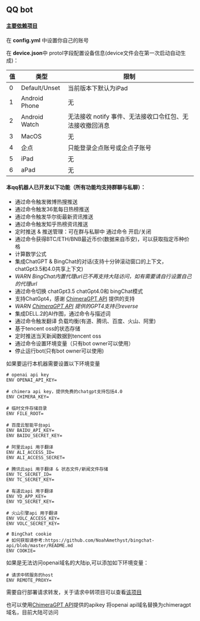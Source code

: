 ## QQ bot

#### [主要依赖项目](https://github.com/Mrs4s/go-cqhttp)

在 **config.yml** 中设置你自己的账号

在 **device.json**中 protol字段配置设备信息(device文件会在第一次启动自动生成)：

| 值 | 类型            | 限制                               |
|---|---------------|----------------------------------|
| 0 | Default/Unset | 当前版本下默认为iPad                     |
| 1 | Android Phone | 无                                |
| 2 | Android Watch | 无法接收 notify 事件、无法接收口令红包、无法接收撤回消息 |
| 3 | MacOS         | 无                                |
| 4 | 企点            | 只能登录企点账号或企点子账号                   |
| 5 | iPad          | 无                                |
| 6 | aPad          | 无                                |

#### 本qq机器人已开发以下功能（所有功能均支持群聊与私聊）：

* 通过命令触发微博热搜推送
* 通过命令触发36氪每日热榜推送
* 通过命令触发华尔街最新资讯推送
* 通过命令触发知乎热榜资讯推送
* 定时推送 & 推送管理：可在群与私聊中 通过命令 开启/关闭
* 通过命令获得BTC/ETH/BNB最近币价(数据来自币安)，可以获取指定币种价格
* 计算数学公式
* 集成ChatGPT & BingChat的对话(支持十分钟滚动窗口的上下文，chatGpt3.5和4.0共享上下文)
* *WARN BingChat内置代理url已不再支持大陆访问，如有需要请自行设置自己的代理url*
* 通过命令切换 chatGpt3.5 chatGpt4.0和 bingChat模式
* 支持ChatGpt4，感谢 [ChimeraGPT API](https://chimeragpt.adventblocks.cc/) 提供的支持
* *WARN [ChimeraGPT API](https://chimeragpt.adventblocks.cc/) 提供的GPT4支持已reverse*
* 集成DELL.2的AI作图，通过命令与描述词
* 通过命令触发翻译 负载均衡(有道、腾讯、百度、火山、阿里)
* 基于tencent oss的状态存储
* 定时推送当天新闻数据到tencent oss
* 通过命令设置环境变量（只有bot owner可以使用）
* 停止运行bot(只有bot owner可以使用)

如果要运行本机器需要设置以下环境变量

```shell
# openai api key
ENV OPENAI_API_KEY=

# chimera api key，提供免费的chatgpt支持包括4.0
ENV CHIMERA_KEY=

# 临时文件存储目录
ENV FILE_ROOT=

# 百度云智能平台api
ENV BAIDU_API_KEY=
ENV BAIDU_SECRET_KEY=

# 阿里云api 用于翻译
ENV ALI_ACCESS_ID=
ENV ALI_ACCESS_SECRET=

# 腾讯云api 用于翻译 & 状态文件/新闻文件存储
ENV TC_SECRET_ID=
ENV TC_SECRET_KEY=

# 有道云api 用于翻译
ENV YD_APP_KEY=
ENV YD_SECRET_KEY=

# 火山引擎api 用于翻译
ENV VOLC_ACCESS_KEY=
ENV VOLC_SECRET_KEY=

# BingChat cookie
# 如何获取请参考:https://github.com/NoahAmethyst/bingchat-api/blob/master/README.md
ENV COOKIE=

```

如果是无法访问openai域名的大陆ip,可以添加如下环境变量：

```shell
# 请求中转服务的host
ENV REMOTE_PROXY=
```
需要自行部署请求转发，关于请求中转项目可以查看[该项目
](https://github.com/NoahAmethyst/openai-proxy)

也可以使用[ChimeraGPT API](https://chimeragpt.adventblocks.cc/)提供的apikey
将openai api域名替换为chimeragpt域名，目前大陆可访问








